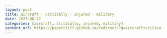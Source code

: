```yaml
---
layout: post
title: aircraft · critically · injured · military
date: 2023-08-27
categories: [aircraft, critically, injured, military]
content_url: https://papercliff.github.io/redirect/?q=aircraft+critically+injured+military&tbs=cdr:1,cd_min:8/26/2023,cd_max:8/28/2023
---
```

